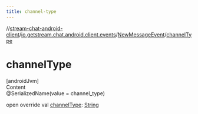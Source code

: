 ```yaml
---
title: channel-type
---
```

//[stream-chat-android-client](../../../index.md)/[io.getstream.chat.android.client.events](../index.md)/[NewMessageEvent](index.md)/[channelType](channelType.md)



# channelType  
[androidJvm]  
Content  
@SerializedName(value = channel_type)  
  
open override val [channelType](channelType.md): [String](https://kotlinlang.org/api/latest/jvm/stdlib/kotlin/-string/index.html)  



